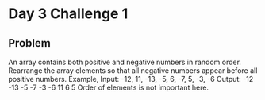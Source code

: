 # Day 3 Challenge 1

## Problem 

An array contains both positive and negative numbers in random order.
Rearrange the array elements so that all negative numbers appear before all positive numbers.
Example,
  Input: -12, 11, -13, -5, 6, -7, 5, -3, -6
  Output: -12 -13 -5 -7 -3 -6 11 6 5
Order of elements is not important here.
